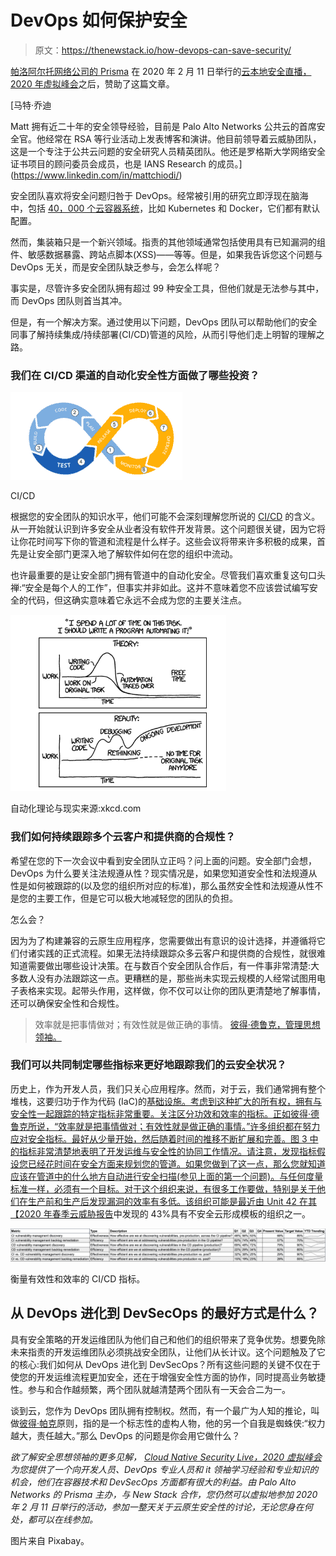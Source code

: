 # DevOps 如何保护安全

> 原文：<https://thenewstack.io/how-devops-can-save-security/>

[帕洛阿尔托网络公司的 Prisma](https://www.paloaltonetworks.com/prisma/cloud) 在 2020 年 2 月 11 日举行的[云本地安全直播，2020 年虚拟峰会](https://vshow.on24.com/vshow/Palo_Alto_Networks/registration/16700)之后，赞助了这篇文章。

 [马特·乔迪

Matt 拥有近二十年的安全领导经验，目前是 Palo Alto Networks 公共云的首席安全官。他经常在 RSA 等行业活动上发表博客和演讲。他目前领导着云威胁团队，这是一个专注于公共云问题的安全研究人员精英团队。他还是罗格斯大学网络安全证书项目的顾问委员会成员，也是 IANS Research 的成员。](https://www.linkedin.com/in/mattchiodi/) 

安全团队喜欢将安全问题归咎于 DevOps。经常被引用的研究立即浮现在脑海中，包括 [40，000 个云容器系统](https://www.infosecurity-magazine.com/news/researchers-find-40000-containers-1/)，比如 Kubernetes 和 Docker，它们都有默认配置。

然而，集装箱只是一个新兴领域。指责的其他领域通常包括使用具有已知漏洞的组件、敏感数据暴露、跨站点脚本(XSS)——等等。但是，如果我告诉您这个问题与 DevOps 无关，而是安全团队缺乏参与，会怎么样呢？

事实是，尽管许多安全团队拥有超过 99 种安全工具，但他们就是无法参与其中，而 DevOps 团队则首当其冲。

但是，有一个解决方案。通过使用以下问题，DevOps 团队可以帮助他们的安全同事了解持续集成/持续部署(CI/CD)管道的风险，从而引导他们走上明智的理解之路。

### 我们在 CI/CD 渠道的自动化安全性方面做了哪些投资？

![](img/e365069399e9df53dce6f0fcf76aa4fb.png)

CI/CD

根据您的安全团队的知识水平，他们可能不会深刻理解您所说的 [CI/CD](https://www.twistlock.com/2019/07/08/greatest-security-risks-lurking-ci-cd-pipeline/) 的含义。从一开始就认识到许多安全从业者没有软件开发背景。这个问题很关键，因为它将让你花时间写下你的管道和流程是什么样子。这些会议将带来许多积极的成果，首先是让安全部门更深入地了解软件如何在您的组织中流动。

也许最重要的是让安全部门拥有管道中的自动化安全。尽管我们喜欢重复这句口头禅:“安全是每个人的工作”，但事实并非如此。这并不意味着您不应该尝试编写安全的代码，但这确实意味着它永远不会成为您的主要关注点。

![](img/b4dbaa36e06544d474e57cc201b34c8e.png)

自动化理论与现实来源:xkcd.com

### 我们如何持续跟踪多个云客户和提供商的合规性？

希望在您的下一次会议中看到安全团队立正吗？问上面的问题。安全部门会想，DevOps 为什么要关注法规遵从性？现实情况是，如果您知道安全性和法规遵从性是如何被跟踪的(以及您的组织所对应的标准)，那么虽然安全性和法规遵从性不是您的主要工作，但是它可以极大地减轻您的团队的负担。

怎么会？

因为为了构建兼容的云原生应用程序，您需要做出有意识的设计选择，并遵循将它们付诸实践的正式流程。如果无法持续跟踪众多云客户和提供商的合规性，就很难知道需要做出哪些设计决策。在与数百个安全团队合作后，有一件事非常清楚:大多数人没有办法跟踪这一点。更糟糕的是，那些尚未实现云规模的人经常试图用电子表格来实现。起带头作用，这样做，你不仅可以让你的团队更清楚地了解事情，还可以确保安全性和合规性。

> 效率就是把事情做对；有效性就是做正确的事情。
> [彼得·德鲁克，管理思想领袖。](https://en.wikipedia.org/wiki/Peter_Drucker)

### 我们可以共同制定哪些指标来更好地跟踪我们的云安全状况？

历史上，作为开发人员，我们只关心应用程序。然而，对于云，我们通常拥有整个堆栈，这要归功于作为代码 (IaC)的[基础设施。考虑到这种扩大的所有权，拥有与安全性一起跟踪的特定指标非常重要。关注区分功效和效率的指标。正如彼得·德鲁克所说，“效率就是把事情做对；有效性就是做正确的事情。”许多组织都在努力应对安全指标。最好从少量开始，然后随着时间的推移不断扩展和完善。图 3 中的指标非常清楚地表明了开发运维与安全性的协同工作情况。请注意，发现指标假设您已经花时间在安全方面来规划您的管道。如果您做到了这一点，那么您就知道应该在管道中的什么地方自动进行安全扫描(参见上面的第一个问题)。与任何度量标准一样，必须有一个目标。对于这个组织来说，有很多工作要做，特别是关于他们在生产前和生产后发现漏洞的效率有多低。该组织可能是最近由 Unit 42 在其【2020 年春季云威胁报告](https://start.paloaltonetworks.com/delivering-infrastructure-security-and-operations-as-code.html)中发现的 43%具有不安全云形成模板的组织之一。

![](img/d41a3a8e90b5086201f6381bc595535c.png)

衡量有效性和效率的 CI/CD 指标。

## 从 DevOps 进化到 DevSecOps 的最好方式是什么？

具有安全策略的开发运维团队为他们自己和他们的组织带来了竞争优势。想要免除未来指责的开发运维团队必须挑战安全团队，让他们从长计议。这个问题触及了它的核心:我们如何从 DevOps 进化到 DevSecOps？所有这些问题的关键不仅在于使您的开发运维流程更加安全，还在于增强安全性方面的协作，同时提高业务敏捷性。参与和合作越频繁，两个团队就越清楚两个团队有一天会合二为一。

谈到云，您作为 DevOps 团队拥有控制权。然而，有一个最广为人知的推论，叫做[彼得·帕克](https://en.wikipedia.org/wiki/Spider-Man)原则，指的是一个标志性的虚构人物，他的另一个自我是蜘蛛侠:“权力越大，责任越大。”那么 DevOps 的问题是你会用它做什么？

*欲了解安全思想领袖的更多见解， [Cloud Native Security Live，2020 虚拟峰会](https://vshow.on24.com/vshow/Palo_Alto_Networks/registration/16700)为您提供了一个向开发人员、DevOps 专业人员和 it 领袖学习经验和专业知识的机会，他们在容器技术和 DevSecOps 方面都有很大的利益。由 Palo Alto Networks 的 Prisma 主办，与 New Stack 合作，您仍然可以虚拟地参加 2020 年 2 月 11 日举行的活动，参加一整天关于云原生安全性的讨论，无论您身在何处，都可以在线参加。*

图片来自 Pixabay。

<svg xmlns:xlink="http://www.w3.org/1999/xlink" viewBox="0 0 68 31" version="1.1"><title>Group</title> <desc>Created with Sketch.</desc></svg>